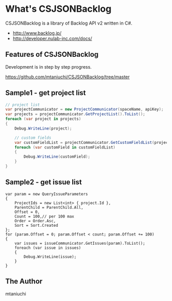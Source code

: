 # What's CSJSONBacklog

CSJSONBacklog is a library of Backlog API v2 written in C#.

*   http://www.backlog.jp/
*   http://developer.nulab-inc.com/docs/

## Features of CSJSONBacklog

Development is in step by step progress.

https://github.com/mtaniuchi/CSJSONBacklog/tree/master

## Sample1 - get project list
```cs
// project list
var projectCommunicator = new ProjectCommunicator(spaceName, apiKey);
var projects = projectCommunicator.GetProjectList().ToList();
foreach (var project in projects)
{
    Debug.WriteLine(project);

    // custom fields
    var customFieldList = projectCommunicator.GetCustomFieldList(project.ProjectKey);
    foreach (var customField in customFieldList)
    {
        Debug.WriteLine(customField);
    }
}
```

## Sample2 - get issue list
```
var param = new QueryIssueParameters
{
    ProjectIds = new List<int> { project.Id },
    ParentChild = ParentChild.All,
    Offset = 0,
    Count = 100,// per 100 max
    Order = Order.Asc,
    Sort = Sort.Created
};
for (param.Offset = 0; param.Offset < count; param.Offset += 100)
{
    var issues = issueCommunicator.GetIssues(param).ToList();
    foreach (var issue in issues)
    {
        Debug.WriteLine(issue);
    }
}
```

## The Author
mtaniuchi
